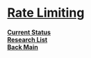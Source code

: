 # **[Rate Limiting](https://docs.nginx.com/nginx-service-mesh/tutorials/ratelimit-walkthrough/)**

**[Current Status](../../../development/status/weekly/current_status.md)**\
**[Research List](../../../research/research_list.md)**\
**[Back Main](../../../README.md)**
